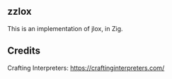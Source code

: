 ## zzlox ##
This is an implementation of jlox, in Zig.

## Credits ##
Crafting Interpreters: https://craftinginterpreters.com/
